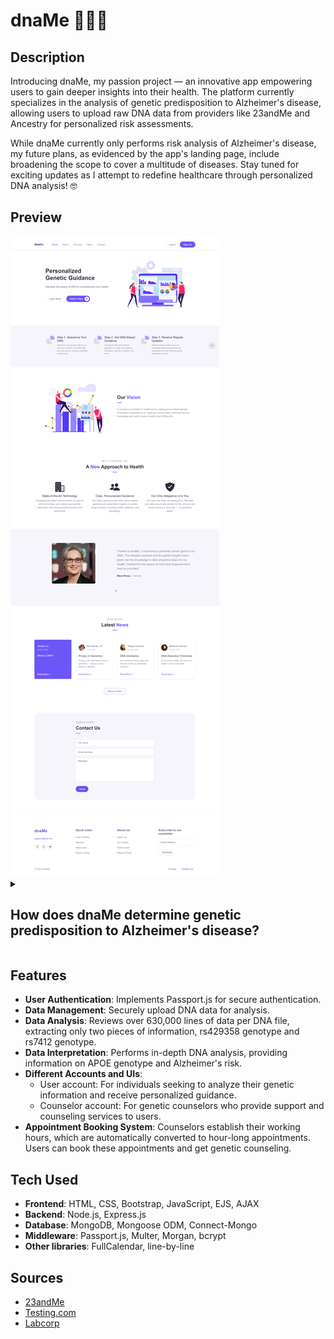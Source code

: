 # dnaMe 🧬🔬🥼

## Description
Introducing dnaMe, my passion project — an innovative app empowering users to gain deeper insights into their health. The platform currently specializes in the analysis of genetic predisposition to Alzheimer's disease, allowing users to upload raw DNA data from providers like 23andMe and Ancestry for personalized risk assessments.

While dnaMe currently only performs risk analysis of Alzheimer's disease, my future plans, as evidenced by the app's landing page, include broadening the scope to cover a multitude of diseases. Stay tuned for exciting updates as I attempt to redefine healthcare through personalized DNA analysis! 🤓

## Preview
<img src="index.png">

<details>
  <summary><h2 style="font-weight: semi-bold;">How does dnaMe determine genetic predisposition to Alzheimer's disease?</h2></summary>

  Before delving into how dnaMe determines genetic predisposition, it's important to understand a few biology concepts.

  ### ✂️ SNP (Single Nucleotide Polymorphism)
  A SNP is a variation at a single position in the DNA sequence that occurs when a single nucleotide (A, T, C, or G) is replaced by another. SNPs influence traits, diseases, and responses to medications.

  ### 📖 rsID (Reference SNP IDentifier)
  An rsID is a unique identifier assigned to a specific SNP, aiding researchers in tracking genetic variations. For example, rs429358 and rs7412 are rsIDs for SNPs in the APOE gene.

  ### 🧬 Allele & Genotype
  An allele is a variant form of a gene; a genotype is the combination of two alleles (you inherit one allele from each parent). In the context of a SNP, the alleles refer to the nucleotides at the specific position. For example, in the SNP rs429358, the two alleles could be T&T, C&T, or C&C. Thus, the genotype is either TT, CT, or CC, respectively.

  ### 🧬 Apolipoprotein E (APOE) gene
  The APOE gene provides instructions for producing apolipoprotein E, a protein involved in lipid metabolism. Variations in the APOE gene, determined by SNPs rs429358 and rs7412, influence protein function and therefore risk of various health conditions, including Alzheimer's disease.

  In the APOE genotype, the ε4 allele is considered a risk factor for Alzheimer's, while ε2 is associated with lowered risk.

  ### APOE Genotypes and Alzheimer's Risk
  | rs429358 Genotype | rs7412 Genotype | APOE Genotype | Alzheimer's Risk         |
  |-------------------|------------------|-------------|---------------------------|
  | TT                | CC               | ε2/ε2       | Lower risk than normal    |
  | CT                | CT               | ε2/ε3       | Lower risk than normal    |
  | TT                | CC               | ε2/ε4       | Slightly higher risk      |
  | CC                | CC               | ε3/ε3       | Normal risk               |
  | CT                | CC               | ε3/ε4       | Higher risk than normal   |
  | CC                | CC               | ε4/ε4       | High risk                 |

  ### The App
  1. Given a raw DNA file, which contains hundreds of thousands of rsIDs, dnaMe extracts the genotypes of two SNPs, rs429358 and rs7412.
  2. The app uses this information to determine the alleles that make up one's APOE gene, which can be any combination of ε2, ε3, and ε4.
  3. Lastly, the app takes the APOE gene and determines the genetic predisposition to Alzheimer's disease.
</details>

## Features
- **User Authentication**: Implements Passport.js for secure authentication.
- **Data Management**: Securely upload DNA data for analysis.
- **Data Analysis**: Reviews over 630,000 lines of data per DNA file, extracting only two pieces of information, rs429358 genotype and rs7412 genotype.
- **Data Interpretation**: Performs in-depth DNA analysis, providing information on APOE genotype and Alzheimer's risk.
- **Different Accounts and UIs**:
  - User account: For individuals seeking to analyze their genetic information and receive personalized guidance.
  - Counselor account: For genetic counselors who provide support and counseling services to users.
- **Appointment Booking System**: Counselors establish their working hours, which are automatically converted to hour-long appointments. Users can book these appointments and get genetic counseling.

## Tech Used
- **Frontend**: HTML, CSS, Bootstrap, JavaScript, EJS, AJAX
- **Backend**: Node.js, Express.js
- **Database**: MongoDB, Mongoose ODM, Connect-Mongo
- **Middleware**: Passport.js, Multer, Morgan, bcrypt
- **Other libraries**: FullCalendar, line-by-line

## Sources
- [23andMe](https://www.23andme.com/topics/health-predispositions/late-onset-alzheimers/?_gl=1*123e4o4*_ga*MTc3ODAyNTUyMS4xNzA4MzI1Mjk2*_ga_G330GF3ZFF*MTcwODMyNTI5Ni4xLjAuMTcwODMyNTI5Ni4wLjAuMA..)
- [Testing.com](https://www.testing.com/tests/apoe-genotyping-alzheimer-disease/)
- [Labcorp](https://www.labcorp.com/tests/504040/i-apoe-i-alzheimer-s-risk)